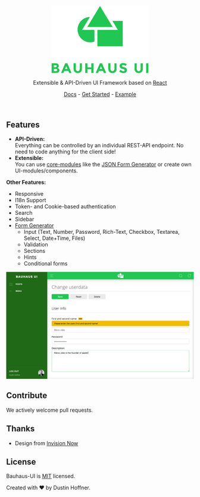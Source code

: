 <p align="center"><img src="docs/img/Logo.png" width=260></p>
<p align="center">Extensible & API-Driven UI Framework based on <a href="https://github.com/facebook/react">React</a></p>
<p align="center"><a href="docs/README.md">Docs</a> - <a href="docs/GetStarted.md">Get Started</a> - <a href="TODO">Example</a></p>

<br/>

## Features

- **API-Driven:**   
Everything can be controlled by an individual REST-API endpoint. No need to code anything for the client side!
- **Extensible:**  
You can use [core-modules](docs/coreModules) like the [JSON Form Generator](docs/coreModules/form/JsonForm.md) or create own UI-modules/components.

**Other Features:**
- Responsive
- I18n Support
- Token- and Cookie-based authentication
- Search
- Sidebar
- [Form Generator](docs/coreModules/form/JsonForm.md)
  - Input (Text, Number, Password, Rich-Text, Checkbox, Textarea, Select, Date+Time, Files)
  - Validation
  - Sections
  - Hints
  - Conditional forms


![ScreenShot](docs/img/ScreenShot1.png)

## Contribute
We actively welcome pull requests.

## Thanks
- Design from [Invision Now](http://www.invisionapp.com/now)

## License
Bauhaus-UI is [MIT](LICENSE) licensed.

Created with ♥ by Dustin Hoffner.
